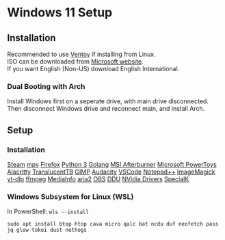 # Windows 11 Setup

## Installation

Recommended to use [Ventoy](https://www.ventoy.net/en/index.html) if installing from Linux.  
ISO can be downloaded from [Microsoft website](https://www.microsoft.com/software-download/windows11).  
If you want English (Non-US) download English International. 

### Dual Booting with Arch

Install Windows first on a seperate drive, with main drive disconnected. Then disconnect Windows drive and reconnect main, and install Arch. 

## Setup

### Installation

[Steam](https://store.steampowered.com/about/)
[mpv](https://mpv.io/installation/)
[Firefox](https://www.mozilla.org/en-GB/firefox/new/)
[Python 3](https://www.python.org/downloads/windows/)
[Golang](https://go.dev/doc/install)
[MSI Afterburner](https://www.msi.com/Landing/afterburner/graphics-cards)
[Microsoft PowerToys](https://learn.microsoft.com/en-us/windows/powertoys/)
[Alacritty](https://alacritty.org/)
[TranslucentTB](https://github.com/TranslucentTB/TranslucentTB)
[GIMP](https://www.gimp.org/)
[Audacity](https://www.audacityteam.org/)
[VSCode](https://code.visualstudio.com/)
[Notepad++](https://notepad-plus-plus.org/)
[ImageMagick](https://imagemagick.org/index.php)
[yt-dlp](https://github.com/yt-dlp/yt-dlp)
[ffmpeg](https://ffmpeg.org/download.html)
[MediaInfo](https://mediaarea.net/en/MediaInfo)
[aria2](https://mediaarea.net/en/MediaInfo)
[OBS](https://obsproject.com/)
[DDU](https://www.guru3d.com/download/display-driver-uninstaller-download/)
[NVidia Drivers](https://www.nvidia.co.uk/Download/index.aspx?lang=en-uk)
[SpecialK](https://www.special-k.info/)

### Windows Subsystem for Linux (WSL)

In PowerShell: `wls --install`

`sudo apt install btop htop cava micro qalc bat ncdu duf neofetch pass jq glow tokei dust nethogs `

